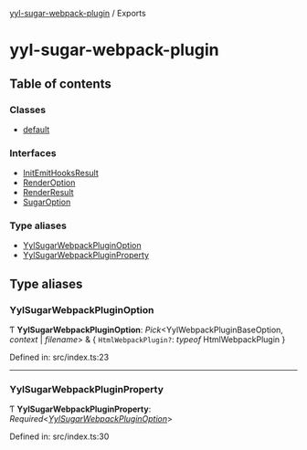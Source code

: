 [yyl-sugar-webpack-plugin](README.md) / Exports

# yyl-sugar-webpack-plugin

## Table of contents

### Classes

- [default](classes/default.md)

### Interfaces

- [InitEmitHooksResult](interfaces/initemithooksresult.md)
- [RenderOption](interfaces/renderoption.md)
- [RenderResult](interfaces/renderresult.md)
- [SugarOption](interfaces/sugaroption.md)

### Type aliases

- [YylSugarWebpackPluginOption](modules.md#yylsugarwebpackpluginoption)
- [YylSugarWebpackPluginProperty](modules.md#yylsugarwebpackpluginproperty)

## Type aliases

### YylSugarWebpackPluginOption

Ƭ **YylSugarWebpackPluginOption**: *Pick*<YylWebpackPluginBaseOption, *context* \| *filename*\> & { `HtmlWebpackPlugin?`: *typeof* HtmlWebpackPlugin  }

Defined in: src/index.ts:23

___

### YylSugarWebpackPluginProperty

Ƭ **YylSugarWebpackPluginProperty**: *Required*<[*YylSugarWebpackPluginOption*](modules.md#yylsugarwebpackpluginoption)\>

Defined in: src/index.ts:30
